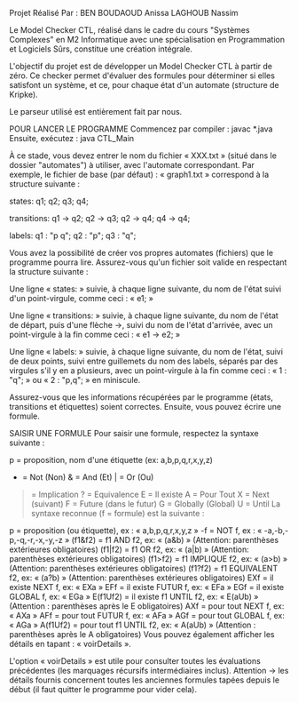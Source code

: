 Projet Réalisé Par :
BEN BOUDAOUD Anissa
LAGHOUB Nassim

Le Model Checker CTL, réalisé dans le cadre du cours "Systèmes Complexes" en M2 Informatique avec une spécialisation en Programmation et Logiciels Sûrs, constitue une création intégrale.

L'objectif du projet est de développer un Model Checker CTL à partir de zéro. Ce checker permet d'évaluer des formules pour déterminer si elles satisfont un système, et ce, pour chaque état d'un automate (structure de Kripke).

Le parseur utilisé est entièrement fait par nous.

POUR LANCER LE PROGRAMME
Commencez par compiler : javac *.java
Ensuite, exécutez : java CTL_Main

À ce stade, vous devez entrer le nom du fichier « XXX.txt » (situé dans le dossier "automates") à utiliser, avec l'automate correspondant. Par exemple, le fichier de base (par défaut) : « graph1.txt » correspond à la structure suivante :

states:
q1;
q2;
q3;
q4;

transitions:
q1 -> q2;
q2 -> q3;
q2 -> q4;
q4 -> q4;

labels:
q1 : "p q";
q2 : "p";
q3 : "q";

Vous avez la possibilité de créer vos propres automates (fichiers) que le programme pourra lire. Assurez-vous qu'un fichier soit valide en respectant la structure suivante :

Une ligne « states: » suivie, à chaque ligne suivante, du nom de l'état suivi d'un point-virgule, comme ceci : « e1; »

Une ligne « transitions: » suivie, à chaque ligne suivante, du nom de l'état de départ, puis d'une flèche ->, suivi du nom de l'état d'arrivée, avec un point-virgule à la fin comme ceci : « e1 -> e2; »

Une ligne « labels: » suivie, à chaque ligne suivante, du nom de l'état, suivi de deux points, suivi entre guillemets du nom des labels, séparés par des virgules s'il y en a plusieurs, avec un point-virgule à la fin comme ceci : « 1 : "q"; » ou « 2 : "p,q"; » en miniscule.

Assurez-vous que les informations récupérées par le programme (états, transitions et étiquettes) soient correctes. Ensuite, vous pouvez écrire une formule.

SAISIR UNE FORMULE
Pour saisir une formule, respectez la syntaxe suivante :


p = proposition, nom d'une étiquette (ex: a,b,p,q,r,x,y,z)
- = Not (Non)
& = And (Et)
| = Or (Ou)
> = Implication
? = Equivalence
E = Il existe
A = Pour Tout
X = Next (suivant)
F = Future (dans le futur)
G = Globally (Global)
U = Until
La syntaxe reconnue (f = formule) est la suivante :


p = proposition (ou étiquette), ex : « a,b,p,q,r,x,y,z »
-f = NOT f, ex : « -a,-b,-p,-q,-r,-x,-y,-z »
(f1&f2) = f1 AND f2, ex: « (a&b) » (Attention: parenthèses extérieures obligatoires)
(f1|f2) = f1 OR f2, ex: « (a|b) » (Attention: parenthèses extérieures obligatoires)
(f1>f2) = f1 IMPLIQUE f2, ex: « (a>b) » (Attention: parenthèses extérieures obligatoires)
(f1?f2) = f1 EQUIVALENT f2, ex: « (a?b) » (Attention: parenthèses extérieures obligatoires)
EXf = il existe NEXT f, ex: « EXa »
EFf = il existe FUTUR f, ex: « EFa »
EGf = il existe GLOBAL f, ex: « EGa »
E(f1Uf2) = il existe f1 UNTIL f2, ex: « E(aUb) » (Attention : parenthèses après le E obligatoires)
AXf = pour tout NEXT f, ex: « AXa »
AFf = pour tout FUTUR f, ex: « AFa »
AGf = pour tout GLOBAL f, ex: « AGa »
A(f1Uf2) = pour tout f1 UNTIL f2, ex: « A(aUb) » (Attention : parenthèses après le A obligatoires)
Vous pouvez également afficher les détails en tapant : « voirDetails ».

L'option « voirDetails » est utile pour consulter toutes les évaluations précédentes (les marquages récursifs intermédiaires inclus). Attention -> les détails fournis concernent toutes les anciennes formules tapées depuis le début (il faut quitter le programme pour vider cela).
